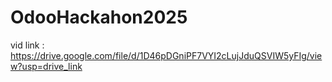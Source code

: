 # OdooHackahon2025
vid link : https://drive.google.com/file/d/1D46pDGniPF7VYI2cLujJduQSVIW5yFIg/view?usp=drive_link
